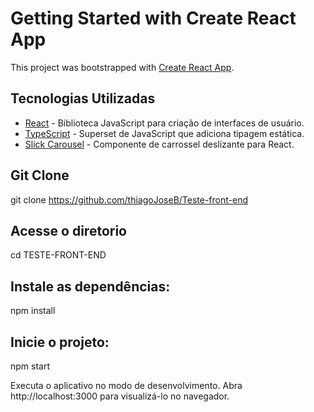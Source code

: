 # Getting Started with Create React App

This project was bootstrapped with [Create React App](https://github.com/facebook/create-react-app).

## Tecnologias Utilizadas

- [React](https://reactjs.org/) - Biblioteca JavaScript para criação de interfaces de usuário.
- [TypeScript](https://www.typescriptlang.org/) - Superset de JavaScript que adiciona tipagem estática.
- [Slick Carousel](https://react-slick.neostack.com/) - Componente de carrossel deslizante para React.

## Git Clone 
git clone https://github.com/thiagoJoseB/Teste-front-end 

## Acesse o diretorio 
cd TESTE-FRONT-END

## Instale as dependências: 
npm install

## Inicie o projeto:
npm start

Executa o aplicativo no modo de desenvolvimento.
Abra http://localhost:3000 para visualizá-lo no navegador.
